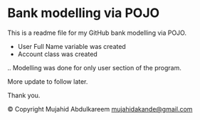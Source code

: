 # Bank modelling via POJO

This is a readme file for my GitHub bank modelling via POJO.

* User Full Name variable was created
* Account class was created

.. Modelling was done for only user section of the program.

More update to follow later.

Thank you.

© Copyright
Mujahid Abdulkareem
mujahidakande@gmail.com